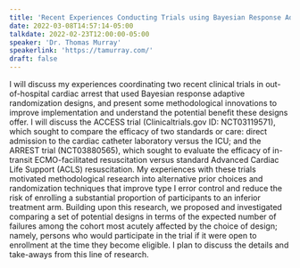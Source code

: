 ```yaml
---
title: 'Recent Experiences Conducting Trials using Bayesian Response Adaptive Randomization'
date: 2022-03-08T14:57:14-05:00
talkdate: 2022-02-23T12:00:00-05:00
speaker: 'Dr. Thomas Murray'
speakerlink: 'https://tamurray.com/'
draft: false
---
```


I will discuss my experiences coordinating two recent clinical trials in out-of-hospital cardiac arrest that used Bayesian response adaptive randomization designs, and present some methodological innovations to improve implementation and understand the potential benefit these designs offer. I will discuss the ACCESS trial (Clinicaltrials.gov ID: NCT03119571), which sought to compare the efficacy of two standards or care: direct admission to the cardiac catheter laboratory versus the ICU; and the ARREST trial (NCT03880565), which sought to evaluate the efficacy of in-transit ECMO-facilitated resuscitation versus standard Advanced Cardiac Life Support (ACLS) resuscitation. My experiences with these trials motivated methodological research into alternative prior choices and randomization techniques that improve type I error control and reduce the risk of enrolling a substantial proportion of participants to an inferior treatment arm. Building upon this research, we proposed and investigated comparing a set of potential designs in terms of the expected number of failures among the cohort most acutely affected by the choice of design; namely, persons who would participate in the trial if it were open to enrollment at the time they become eligible. I plan to discuss the details and take-aways from this line of research. 